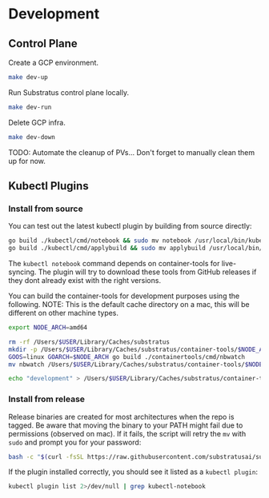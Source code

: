 # Development

## Control Plane

Create a GCP environment.

```sh
make dev-up
```

Run Substratus control plane locally.

```sh
make dev-run
```

Delete GCP infra.

```sh
make dev-down
```

TODO: Automate the cleanup of PVs... Don't forget to manually clean them up for now.

## Kubectl Plugins

### Install from source

You can test out the latest kubectl plugin by building from source directly:

```sh
go build ./kubectl/cmd/notebook && sudo mv notebook /usr/local/bin/kubectl-notebook
go build ./kubectl/cmd/applybuild && sudo mv applybuild /usr/local/bin/kubectl-applybuild
```

The `kubectl notebook` command depends on container-tools for live-syncing. The plugin will try
to download these tools from GitHub releases if they dont already exist with the right versions.

You can build the container-tools for development purposes using the following. NOTE: This is the default cache directory on a mac, this will be different on other machine types.

```sh
export NODE_ARCH=amd64

rm -rf /Users/$USER/Library/Caches/substratus
mkdir -p /Users/$USER/Library/Caches/substratus/container-tools/$NODE_ARCH
GOOS=linux GOARCH=$NODE_ARCH go build ./containertools/cmd/nbwatch
mv nbwatch /Users/$USER/Library/Caches/substratus/container-tools/$NODE_ARCH/

echo "development" > /Users/$USER/Library/Caches/substratus/container-tools/version.txt
```

### Install from release

Release binaries are created for most architectures when the repo is tagged.
Be aware that moving the binary to your PATH might fail due to permissions
(observed on mac). If it fails, the script will retry the `mv` with `sudo` and
prompt you for your password:

```sh
bash -c "$(curl -fsSL https://raw.githubusercontent.com/substratusai/substratus/main/install/scripts/install_kubectl_plugin.sh)"
```

If the plugin installed correctly, you should see it listed as a `kubectl plugin`:

```sh
kubectl plugin list 2>/dev/null | grep kubectl-notebook
```
